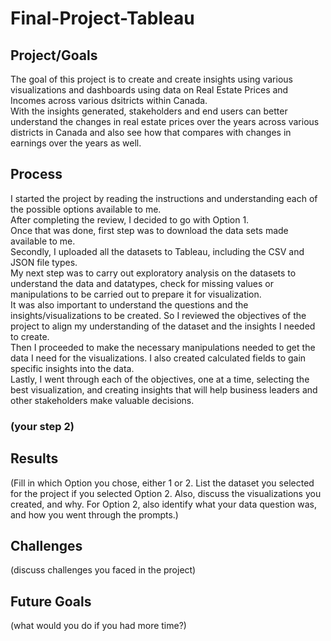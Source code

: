 # Final-Project-Tableau

## Project/Goals

The goal of this project is to create and create insights using various visualizations and dashboards using data on Real Estate Prices and Incomes across various dsitricts within Canada. <br>
With the insights generated, stakeholders and end users can better understand the changes in real estate prices over the years across various districts in Canada and also see how that compares with changes in earnings over the years as well. <br>

## Process
I started the project by reading the instructions and understanding each of the possible options available to me. <br>
After completing the review, I decided to go with Option 1. <br>
Once that was done, first step was to download the data sets made available to me. <br>
Secondly, I uploaded all the datasets to Tableau, including the CSV and JSON file types. <br>
My next step was to carry out exploratory analysis on the datasets to understand the data and datatypes, check for missing values or manipulations to be carried out to prepare it for visualization. <br>
It was also important to understand the questions and the insights/visualizations to be created. So I reviewed the objectives of the project to align my understanding of the dataset and the insights I needed to create. <br>
Then I proceeded to make the necessary manipulations needed to get the data I need for the visualizations. I also created calculated fields to gain specific insights into the data. <br>
Lastly, I went through each of the objectives, one at a time, selecting the best visualization, and creating insights that will help business leaders and other stakeholders make valuable decisions. <br>

### (your step 2)

## Results
(Fill in which Option you chose, either 1 or 2. List the dataset you selected for the project if you selected Option 2. Also, discuss the visualizations you created, and why. For Option 2, also identify what your data question was, and how you went through the prompts.)

## Challenges 
(discuss challenges you faced in the project)

## Future Goals
(what would you do if you had more time?)
